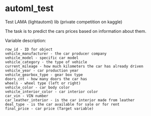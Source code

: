 # automl_test
 Test LAMA (lightautoml) lib (private competition on kaggle)
 
The task is to predict the cars prices based on information about them.

Variable description:

    row_id - ID for object
    vehicle_manufacturer - the car producer company
    vehicle_model - specific car model
    vehicle_category - the type of vehicle
    current_mileage - how much kilometers the car has already driven
    vehicle_year - car production year
    vehicle_gearbox_type - gear box type
    doors_cnt - how many doors the car has
    wheels - wheel type (left or right)
    vehicle_color - car body color
    vehicle_interior_color - car interior color
    car_vin - VIN number
    car_leather_interior - is the car interior made from leather
    deal_type - is the car available for sale or for rent
    final_price - car price (Target variable)

